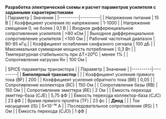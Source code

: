 **Разработка электрической схемы и расчет параметров усилителя с заданными характеристиками**  
| Параметр | Значение |
|----------|----------|
| Напряжение питания | 15 В |
| Коэффициент усиления по напряжению | 1-1000 |
| Напряжение смещения 0, не более | 0,1 В |
| Входное дифференциальное сопротивление усилителя | >80 кОм |
| Выходное дифференциальное сопротивление усилителя | <100 Ом |
| Рабочий частотный диапазон | 80-85 кГц |
| Коэффициент ослабления синфазного сигнала | 100 дБ |
| Максимальная суммарная мощность потребления | 0,3 Вт |
| Температурная стабильность при ΔТ=20⁰С | менее 1% |
| Сопротивление нагрузки Rн | 100 Ом |  

| SPICE-параметры транзистора |
| Параметр | Значение |
|----------|----------|
| **Биполярный транзистор** | |
| Коэффициент усиления прямого тока (BF) | 200 |
| Коэффициент усиления обратного тока (BR) | 0,05 |
| Сопротивление коллектора (RC) | 150 Ом |
| Сопротивление базы (RB) | 150 Ом |
| Сопротивление эмиттера (RE) | 2 Ом |
| Ёмкость перехода эмиттер-база (CJE) | 5,75 фФ |
| Ёмкость перехода коллектор-база (CJC) | 23 фФ |
| Время прямого пролёта (TF) | 23 фс |
| **Диод** | |
| Ток насыщения (IS) | 5×10⁻¹⁸ A |
| Последовательное сопротивление (RS) | 1 Ом |
| Ёмкость перехода (CJO) | 1 фФ |